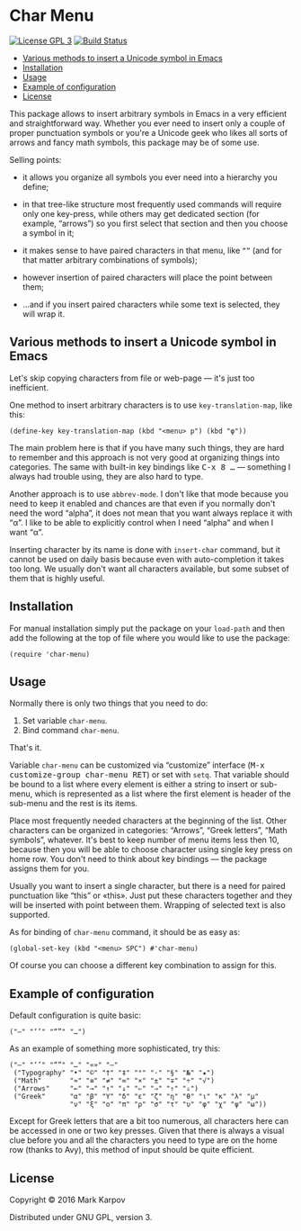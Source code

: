 # Char Menu

[![License GPL 3](https://img.shields.io/badge/license-GPL_3-green.svg)](http://www.gnu.org/licenses/gpl-3.0.txt)
[![Build Status](https://travis-ci.org/mrkkrp/char-menu.svg?branch=master)](https://travis-ci.org/mrkkrp/char-menu)

* [Various methods to insert a Unicode symbol in Emacs](#various-methods-to-insert-a-unicode-symbol-in-emacs)
* [Installation](#installation)
* [Usage](#usage)
* [Example of configuration](#example-of-configuration)
* [License](#license)

This package allows to insert arbitrary symbols in Emacs in a very efficient
and straightforward way. Whether you ever need to insert only a couple of
proper punctuation symbols or you're a Unicode geek who likes all sorts of
arrows and fancy math symbols, this package may be of some use.

Selling points:

* it allows you organize all symbols you ever need into a hierarchy you
  define;

* in that tree-like structure most frequently used commands will require
  only one key-press, while others may get dedicated section (for example,
  “arrows”) so you first select that section and then you choose a symbol in
  it;

* it makes sense to have paired characters in that menu, like `“”` (and for
  that matter arbitrary combinations of symbols);

* however insertion of paired characters will place the point between them;

* …and if you insert paired characters while some text is selected, they
  will wrap it.

## Various methods to insert a Unicode symbol in Emacs

Let's skip copying characters from file or web-page — it's just too
inefficient.

One method to insert arbitrary characters is to use `key-translation-map`,
like this:

```emacs-lisp
(define-key key-translation-map (kbd "<menu> p") (kbd "φ"))
```

The main problem here is that if you have many such things, they are hard to
remember and this approach is not very good at organizing things into
categories. The same with built-in key bindings like <kbd>C-x 8 …</kbd> —
something I always had trouble using, they are also hard to type.

Another approach is to use `abbrev-mode`. I don't like that mode because you
need to keep it enabled and chances are that even if you normally don't need
the word “alpha”, it does not mean that you want always replace it with
“α”. I like to be able to explicitly control when I need “alpha” and when I
want “α”.

Inserting character by its name is done with `insert-char` command, but it
cannot be used on daily basis because even with auto-completion it takes too
long. We usually don't want all characters available, but some subset of
them that is highly useful.

## Installation

For manual installation simply put the package on your `load-path` and then
add the following at the top of file where you would like to use the
package:

```emacs-lisp
(require 'char-menu)
```

## Usage

Normally there is only two things that you need to do:

1. Set variable `char-menu`.
2. Bind command `char-menu`.

That's it.

Variable `char-menu` can be customized via “customize” interface (<kbd>M-x
customize-group char-menu RET</kbd>) or set with `setq`. That variable
should be bound to a list where every element is either a string to insert
or sub-menu, which is represented as a list where the first element is
header of the sub-menu and the rest is its items.

Place most frequently needed characters at the beginning of the list. Other
characters can be organized in categories: “Arrows”, “Greek letters”, “Math
symbols”, whatever. It's best to keep number of menu items less then 10,
because then you will be able to choose character using single key press on
home row. You don't need to think about key bindings — the package assigns
them for you.

Usually you want to insert a single character, but there is a need for
paired punctuation like “this” or «this». Just put these characters together
and they will be inserted with point between them. Wrapping of selected text
is also supported.

As for binding of `char-menu` command, it should be as easy as:

```emacs-lisp
(global-set-key (kbd "<menu> SPC") #'char-menu)
```

Of course you can choose a different key combination to assign for this.

## Example of configuration

Default configuration is quite basic:

```emacs-lisp
("—" "‘’" "“”" "…")
```

As an example of something more sophisticated, try this:

```emacs-lisp
("—" "‘’" "“”" "…" "«»" "–"
 ("Typography" "•" "©" "†" "‡" "°" "·" "§" "№" "★")
 ("Math"       "≈" "≡" "≠" "∞" "×" "±" "∓" "÷" "√")
 ("Arrows"     "←" "→" "↑" "↓" "⇐" "⇒" "⇑" "⇓")
 ("Greek"      "α" "β" "Y" "δ" "ε" "ζ" "η" "θ" "ι" "κ" "λ" "μ"
               "ν" "ξ" "ο" "π" "ρ" "σ" "τ" "υ" "φ" "χ" "ψ" "ω"))
```

Except for Greek letters that are a bit too numerous, all characters here
can be accessed in one or two key presses. Given that there is always a
visual clue before you and all the characters you need to type are on the
home row (thanks to Avy), this method of input should be quite efficient.

## License

Copyright © 2016 Mark Karpov

Distributed under GNU GPL, version 3.
